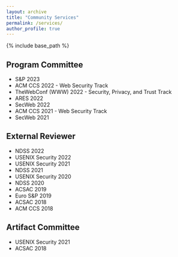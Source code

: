 ```yaml
---
layout: archive
title: "Community Services"
permalink: /services/
author_profile: true
---
```


{% include base_path %}

## Program Committee

* S&P 2023
* ACM CCS 2022 - Web Security Track
* TheWebConf (WWW) 2022 - Security, Privacy, and Trust Track
* ARES 2022
* SecWeb 2022
* ACM CCS 2021 - Web Security Track
* SecWeb 2021

## External Reviewer

* NDSS 2022
* USENIX Security 2022
* USENIX Security 2021
* NDSS 2021
* USENIX Security 2020
* NDSS 2020
* ACSAC 2019
* Euro S&P 2019
* ACSAC 2018
* ACM CCS 2018

## Artifact Committee

* USENIX Security 2021
* ACSAC 2018
